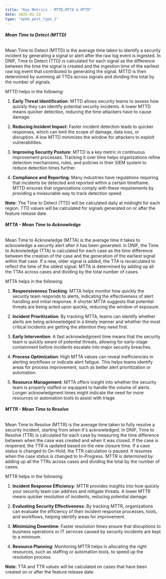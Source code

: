 ```yaml
---
title: "Key Metrics - MTTD,MTTA & MTTR"
date: 2025-01-23
type: "epkb_post_type_1"
---
```


###### **Mean Time to Detect (MTTD)**

Mean Time to Detect (MTTD) is the average time taken to identify a security incident by generating a signal or alert after the raw log event is ingested. In DNIF, Time to Detect (TTD) is calculated for each signal as the difference between the time the signal is created and the ingestion time of the earliest raw log event that contributed to generating the signal. MTTD is then determined by summing all TTDs across signals and dividing this total by the number of signals.

MTTD helps in the following:

1. **Early Threat Identification**: MTTD allows security teams to assess how quickly they can identify potential security incidents. A lower MTTD means quicker detection, reducing the time attackers have to cause damage.

3. **Reducing Incident Impact**: Faster incident detection leads to quicker responses, which can limit the scope of damage, data loss, or disruption. A low MTTD minimizes the window for attackers to exploit vulnerabilities.

5. **Improving Security Posture**: MTTD is a key metric in continuous improvement processes. Tracking it over time helps organizations refine detection mechanisms, rules, and policies in their SIEM system to reduce detection times further.

7. **Compliance and Reporting**: Many industries have regulations requiring that incidents be detected and reported within a certain timeframe. MTTD ensures that organizations comply with these requirements by providing a measurable way to track detection speed.

**Note:** The Time to Detect (TTD) will be calculated daily at midnight for each region. TTD values will be calculated for signals generated on or after the feature release date.

###### **MTTA - Mean Time to Acknowledge**

Mean Time to Acknowledge (MTTA) is the average time it takes to acknowledge a security alert after it has been generated. In DNIF, the Time to Acknowledge (TTA) is calculated for each case as the time difference between the creation of the case and the generation of the earliest signal within that case. If a new, older signal is added, the TTA is recalculated to reflect the time of the oldest signal. MTTA is determined by adding up all the TTAs across cases and dividing by the total number of cases.

MTTA helps in the following:

1. **Responsiveness Tracking**: MTTA helps monitor how quickly the security team responds to alerts, indicating the effectiveness of alert handling and initial response. A shorter MTTA suggests that potential threats are being acted upon quickly, reducing the window of exposure.

3. **Incident Prioritization**: By tracking MTTA, teams can identify whether alerts are being acknowledged in a timely manner and whether the most critical incidents are getting the attention they need first.

5. **Early Intervention**: A fast acknowledgment time means that the security team is quickly aware of potential threats, allowing for early-stage containment before incidents escalate into major security breaches.

7. **Process Optimization**: High MTTA values can reveal inefficiencies in alerting workflows or indicate alert fatigue. This helps teams identify areas for process improvement, such as better alert prioritization or automation.

9. **Resource Management**: MTTA offers insight into whether the security team is properly staffed or equipped to handle the volume of alerts. Longer acknowledgment times might indicate the need for more resources or automation tools to assist with triage.  
    

###### **MTTR - Mean Time to Resolve**

Mean Time to Resolve (MTTR) is the average time taken to fully resolve a security incident, starting from when it's acknowledged. In DNIF, Time to Resolve (TTR) is calculated for each case by measuring the time difference between when the case was created and when it was closed. If the case is reopened, the TTR is updated based on the new closure time. If a case status is changed to On-Hold, the TTR calculation is paused. It resumes when the case status is changed to In-Progress. MTTR is determined by adding up all the TTRs across cases and dividing the total by the number of cases. 

MTTR helps in the following:

1. **Incident Response Efficiency**: MTTR provides insights into how quickly your security team can address and mitigate threats. A lower MTTR means quicker resolution of incidents, reducing potential damage.

3. **Evaluating Security Effectiveness**: By tracking MTTR, organizations can evaluate the efficiency of their incident response processes, tools, and workflows, helping identify areas for improvement.

5. **Minimizing Downtime**: Faster resolution times ensure that disruptions to business operations or IT services caused by security incidents are kept to a minimum.

7. **Resource Planning**: Monitoring MTTR helps in allocating the right resources, such as staffing or automation tools, to speed up the resolution process.

**Note:** TTA and TTR values will be calculated on cases that have been created on or after the feature release date.
